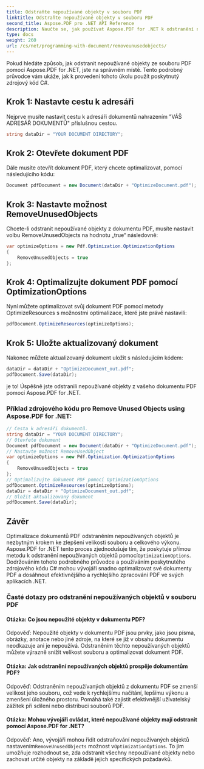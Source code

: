 ```yaml
---
title: Odstraňte nepoužívané objekty v souboru PDF
linktitle: Odstraňte nepoužívané objekty v souboru PDF
second_title: Aspose.PDF pro .NET API Reference
description: Naučte se, jak používat Aspose.PDF for .NET k odstranění nepoužívaných objektů v souboru PDF pomocí tohoto podrobného průvodce.
type: docs
weight: 260
url: /cs/net/programming-with-document/removeunusedobjects/
---
```

Pokud hledáte způsob, jak odstranit nepoužívané objekty ze souboru PDF pomocí Aspose.PDF for .NET, jste na správném místě. Tento podrobný průvodce vám ukáže, jak k provedení tohoto úkolu použít poskytnutý zdrojový kód C#.

## Krok 1: Nastavte cestu k adresáři

Nejprve musíte nastavit cestu k adresáři dokumentů nahrazením "VÁŠ ADRESÁŘ DOKUMENTŮ" příslušnou cestou.

```csharp
string dataDir = "YOUR DOCUMENT DIRECTORY";
```

## Krok 2: Otevřete dokument PDF

Dále musíte otevřít dokument PDF, který chcete optimalizovat, pomocí následujícího kódu:

```csharp
Document pdfDocument = new Document(dataDir + "OptimizeDocument.pdf");
```

## Krok 3: Nastavte možnost RemoveUnusedObjects

Chcete-li odstranit nepoužívané objekty z dokumentu PDF, musíte nastavit volbu RemoveUnusedObjects na hodnotu „true“ následovně:

```csharp
var optimizeOptions = new Pdf.Optimization.OptimizationOptions
{
	RemoveUnusedObjects = true
};
```

## Krok 4: Optimalizujte dokument PDF pomocí OptimizationOptions

Nyní můžete optimalizovat svůj dokument PDF pomocí metody OptimizeResources s možnostmi optimalizace, které jste právě nastavili:

```csharp
pdfDocument.OptimizeResources(optimizeOptions);
```

## Krok 5: Uložte aktualizovaný dokument

Nakonec můžete aktualizovaný dokument uložit s následujícím kódem:

```csharp
dataDir = dataDir + "OptimizeDocument_out.pdf";
pdfDocument.Save(dataDir);
```

je to! Úspěšně jste odstranili nepoužívané objekty z vašeho dokumentu PDF pomocí Aspose.PDF for .NET.

### Příklad zdrojového kódu pro Remove Unused Objects using Aspose.PDF for .NET:

```csharp
// Cesta k adresáři dokumentů.
string dataDir = "YOUR DOCUMENT DIRECTORY";
// Otevřete dokument
Document pdfDocument = new Document(dataDir + "OptimizeDocument.pdf");
// Nastavte možnost RemoveUsedObject
var optimizeOptions = new Pdf.Optimization.OptimizationOptions
{
	RemoveUnusedObjects = true
};
// Optimalizujte dokument PDF pomocí OptimizationOptions
pdfDocument.OptimizeResources(optimizeOptions);
dataDir = dataDir + "OptimizeDocument_out.pdf";
// Uložit aktualizovaný dokument
pdfDocument.Save(dataDir);
```

## Závěr

 Optimalizace dokumentů PDF odstraněním nepoužívaných objektů je nezbytným krokem ke zlepšení velikosti souboru a celkového výkonu. Aspose.PDF for .NET tento proces zjednodušuje tím, že poskytuje přímou metodu k odstranění nepoužívaných objektů pomocí`OptimizationOptions`. Dodržováním tohoto podrobného průvodce a používáním poskytnutého zdrojového kódu C# mohou vývojáři snadno optimalizovat své dokumenty PDF a dosáhnout efektivnějšího a rychlejšího zpracování PDF ve svých aplikacích .NET.

### Časté dotazy pro odstranění nepoužívaných objektů v souboru PDF

#### Otázka: Co jsou nepoužité objekty v dokumentu PDF?

Odpověď: Nepoužité objekty v dokumentu PDF jsou prvky, jako jsou písma, obrázky, anotace nebo jiné zdroje, na které se již v obsahu dokumentu neodkazuje ani je nepoužívá. Odstraněním těchto nepoužívaných objektů můžete výrazně snížit velikost souboru a optimalizovat dokument PDF.

#### Otázka: Jak odstranění nepoužívaných objektů prospěje dokumentům PDF?

Odpověď: Odstraněním nepoužívaných objektů z dokumentu PDF se zmenší velikost jeho souboru, což vede k rychlejšímu načítání, lepšímu výkonu a zmenšení úložného prostoru. Pomáhá také zajistit efektivnější uživatelský zážitek při sdílení nebo distribuci souborů PDF.

#### Otázka: Mohou vývojáři ovládat, které nepoužívané objekty mají odstranit pomocí Aspose.PDF for .NET?

 Odpověď: Ano, vývojáři mohou řídit odstraňování nepoužívaných objektů nastavením`RemoveUnusedObjects` možnost v`OptimizationOptions`. To jim umožňuje rozhodnout se, zda odstranit všechny nepoužívané objekty nebo zachovat určité objekty na základě jejich specifických požadavků.